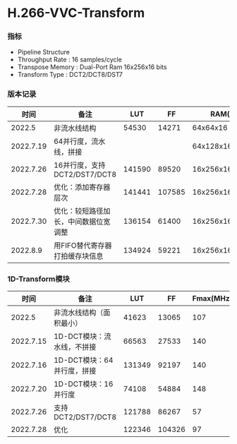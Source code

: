 # H.266-VVC-Transform

### 指标

- Pipeline Structure
- Throughput Rate : 16 samples/cycle
- Transpose Memory : Dual-Port Ram 16x256x16 bits 
- Transform Type : DCT2/DCT8/DST7

### 版本记录

| 时间      | 备注                                 | LUT    | FF     | RAM(bits)        | Fmax(MHz) |
| --------- | ------------------------------------ | ------ | ------ | ---------------- | --------- |
| 2022.5    | 非流水线结构                         | 54530  | 14271  | 64x64x16         | 107       |
| 2022.7.19 | 64并行度，流水线，拼接               |        |        | 64x128x16        |           |
| 2022.7.26 | 16并行度，支持DCT2/DST7/DCT8         | 141590 | 89520  | 16x256x16        | 51        |
| 2022.7.28 | 优化：添加寄存器层次                 | 141441 | 107585 | 16x256x16        | 97        |
| 2022.7.30 | 优化：较短路径加长，中间数据位宽调整 | 136154 | 61400  | 16x256x16        | 102       |
| 2022.8.9  | 用FIFO替代寄存器打拍缓存块信息       | 134924 | 59221  | 16x256x16+128x10 | 108       |

### 1D-Transform模块

| 时间      | 备注                       | LUT    | FF     | Fmax(MHz) |
| --------- | -------------------------- | ------ | ------ | --------- |
| 2022.5    | 非流水线结构（面积最小）   | 41623  | 13065  | 107       |
| 2022.7.15 | 1D-DCT模块：流水线，不拼接 | 66563  | 27533  | 140       |
| 2022.7.16 | 1D-DCT模块：64并行度，拼接 | 131349 | 92197  | 140       |
| 2022.7.20 | 1D-DCT模块：16并行度       | 74108  | 54884  | 148       |
| 2022.7.26 | 支持DCT2/DST7/DCT8         | 121788 | 86267  | 57        |
| 2022.7.28 | 优化                       | 122346 | 104326 | 97        |

